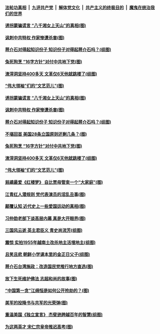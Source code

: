 ####  [法轮功真相](../../../../basic/blob/master/README.md?t=04182101) &nbsp;|&nbsp; [九评共产党](../../../../9ping.md/blob/master/README.md?t=04182101) &nbsp;|&nbsp; [解体党文化](../../../../jtdwh.md/blob/master/README.md?t=04182101)  &nbsp;|&nbsp; [共产主义的终极目的](../../../../gczydzjmd.md/blob/master/README.md?t=04182101) &nbsp;|&nbsp; [魔鬼在统治我们的世界](../../../../mgztzwmdsj.md/blob/master/README.md?t=04182101) 

#### [诱拐蒙骗谎言 “八千湘女上天山”的真相(图)](../pages/p6/968200.md?t=04182101) 

#### [讽刺中共特权 作家惨遭杀害(图)](../pages/p6/968340.md?t=04182101) 

#### [蒋介石对得起知识份子 知识份子对得起蒋介石吗？(组图)](../pages/p6/968194.md?t=04182101) 

#### [兔死狗烹 “16字方针”对付中共地下党(图)](../pages/p6/967041.md?t=04182101) 

#### [渣滓洞坚持400多天 文革仅6天他就跳楼了(组图)](../pages/p6/968191.md?t=04182101) 

#### [“伟大领袖”们的“文艺范儿”(图)](../pages/p6/968978.md?t=04182101) 

#### [诱拐蒙骗谎言 “八千湘女上天山”的真相(图)](../pages/p6/968200.md?t=04182101) 

#### [讽刺中共特权 作家惨遭杀害(图)](../pages/p6/968340.md?t=04182101) 

#### [蒋介石对得起知识份子 知识份子对得起蒋介石吗？(组图)](../pages/p6/968194.md?t=04182101) 

#### [不堪回首 美国28条立国原则还剩几条？(图)](../pages/p6/969065.md?t=04182101) 

#### [兔死狗烹 “16字方针”对付中共地下党(图)](../pages/p6/967041.md?t=04182101) 

#### [渣滓洞坚持400多天 文革仅6天他就跳楼了(组图)](../pages/p6/968191.md?t=04182101) 

#### [“伟大领袖”们的“文艺范儿”(图)](../pages/p6/968978.md?t=04182101) 

#### [慈禧最爱《红楼梦》 自比贾母管束一个“大家庭”(图)](../pages/p6/968760.md?t=04182101) 

#### [江青红人潜规则 党代表演员的淫乱丑事(图)](../pages/p6/968761.md?t=04182101) 

#### [颠覆认知 近代史上一些爱国运动的真相(图)](../pages/p6/968086.md?t=04182101) 

#### [习仲勋老部下谈高层内幕 真是大开眼界(图)](../pages/p6/966843.md?t=04182101) 

#### [三国风云逝 英主君臣义 青史尚流芳(组图)](../pages/p6/968288.md?t=04182101) 

#### [震惊 实拍1955年越南土改杀地主活埋地主(组图)](../pages/p6/967040.md?t=04182101) 

#### [且笑且悲 朝鲜小学课本里的金正日父子(组图)](../pages/p6/968087.md?t=04182101) 

#### [蒋介石台湾施政：改造国民党推行地方直选(图)](../pages/p6/968226.md?t=04182101) 

#### [放下生死维护佛法 志超和尚的故事(图)](../pages/p6/968475.md?t=04182101) 

#### [“中国第一贪”江绵恒是如何公开抢劫的？(图)](../pages/p6/968466.md?t=04182101) 

#### [美军的投降书与共军的光荣弹(图)](../pages/p6/968088.md?t=04182101) 

#### [重温美国《独立宣言》 杰斐逊跨越百年的智慧(组图)](../pages/p6/968687.md?t=04182101) 

#### [为这两英才 宋仁宗皇帝推迟高考(图)](../pages/p6/968028.md?t=04182101) 

